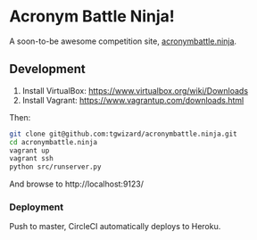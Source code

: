 # Acronym Battle Ninja!

A soon-to-be awesome competition site, [acronymbattle.ninja](http://acronymbattle.ninja).

## Development

1. Install VirtualBox: https://www.virtualbox.org/wiki/Downloads
2. Install Vagrant: https://www.vagrantup.com/downloads.html

Then:

```bash
git clone git@github.com:tgwizard/acronymbattle.ninja.git
cd acronymbattle.ninja
vagrant up
vagrant ssh
python src/runserver.py
```

And browse to http://localhost:9123/

### Deployment

Push to master, CircleCI automatically deploys to Heroku.
